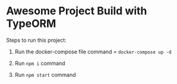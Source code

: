 # Awesome Project Build with TypeORM

Steps to run this project:

1. Run the docker-compose file
   command = `docker-compose up -d`

2. Run `npm i` command

3. Run `npm start` command
